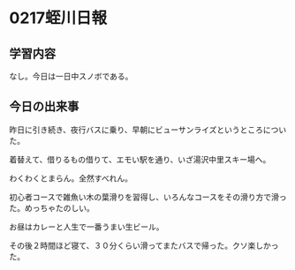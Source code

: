 # 0217蛭川日報

## 学習内容

なし。今日は一日中スノボである。

## 今日の出来事

昨日に引き続き、夜行バスに乗り、早朝にビューサンライズというところについた。

着替えて、借りるもの借りて、エモい駅を通り、いざ湯沢中里スキー場へ。

わくわくとまらん。全然すべれん。

初心者コースで雑魚い木の葉滑りを習得し、いろんなコースをその滑り方で滑った。めっちゃたのしい。

お昼はカレーと人生で一番うまい生ビール。

その後２時間ほど寝て、３０分くらい滑ってまたバスで帰った。クソ楽しかった。
